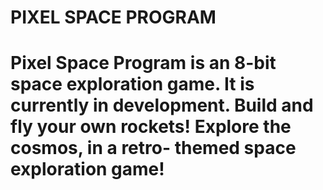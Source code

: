  <h1> PIXEL SPACE PROGRAM<h1>
 <p> Pixel Space Program is an 8-bit space exploration game. It is currently in development. Build and fly your own rockets! Explore the cosmos, in a retro- themed space exploration game! </p>



 
